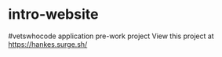 # intro-website
#vetswhocode application pre-work project
View this project at https://hankes.surge.sh/
